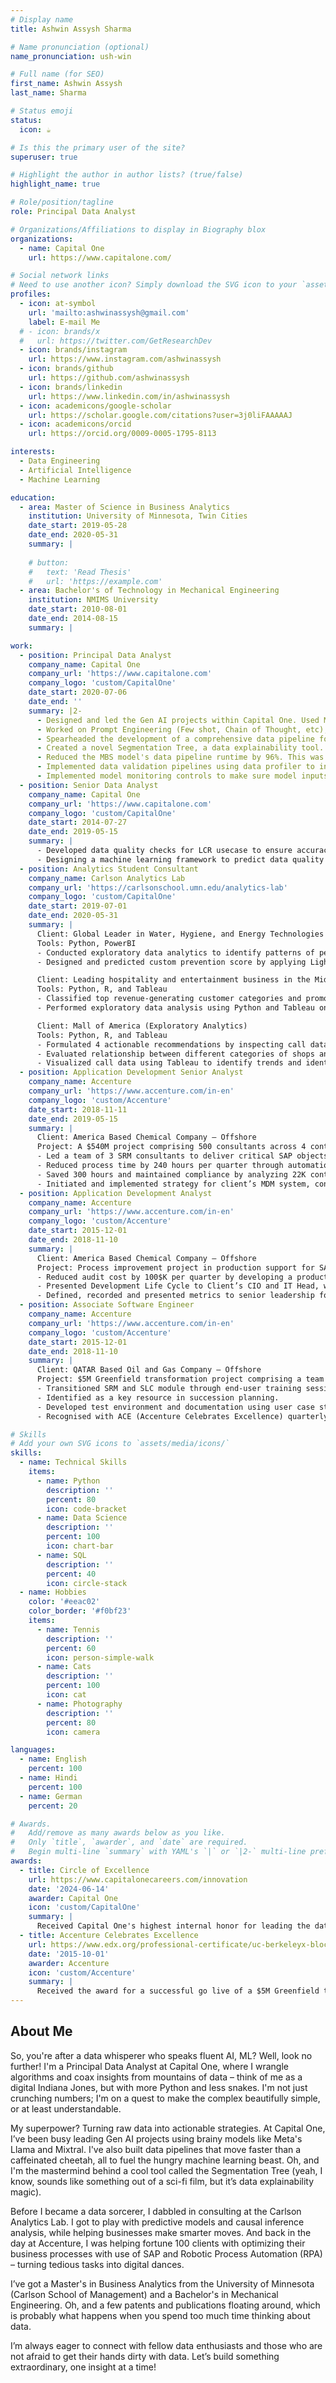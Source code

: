 ```yaml
---
# Display name
title: Ashwin Assysh Sharma

# Name pronunciation (optional)
name_pronunciation: ush-win

# Full name (for SEO)
first_name: Ashwin Assysh
last_name: Sharma

# Status emoji
status:
  icon: ☕️

# Is this the primary user of the site?
superuser: true

# Highlight the author in author lists? (true/false)
highlight_name: true

# Role/position/tagline
role: Principal Data Analyst

# Organizations/Affiliations to display in Biography blox
organizations:
  - name: Capital One
    url: https://www.capitalone.com/

# Social network links
# Need to use another icon? Simply download the SVG icon to your `assets/media/icons/` folder.
profiles:
  - icon: at-symbol
    url: 'mailto:ashwinassysh@gmail.com'
    label: E-mail Me
  # - icon: brands/x
  #   url: https://twitter.com/GetResearchDev
  - icon: brands/instagram
    url: https://www.instagram.com/ashwinassysh
  - icon: brands/github
    url: https://github.com/ashwinassysh
  - icon: brands/linkedin
    url: https://www.linkedin.com/in/ashwinassysh
  - icon: academicons/google-scholar
    url: https://scholar.google.com/citations?user=3j0liFAAAAAJ
  - icon: academicons/orcid
    url: https://orcid.org/0009-0005-1795-8113

interests:
  - Data Engineering
  - Artificial Intelligence
  - Machine Learning

education:
  - area: Master of Science in Business Analytics
    institution: University of Minnesota, Twin Cities
    date_start: 2019-05-28
    date_end: 2020-05-31
    summary: |
      
    # button:
    #   text: 'Read Thesis'
    #   url: 'https://example.com'
  - area: Bachelor's of Technology in Mechanical Engineering 
    institution: NMIMS University
    date_start: 2010-08-01
    date_end: 2014-08-15
    summary: |

work:
  - position: Principal Data Analyst
    company_name: Capital One
    company_url: 'https://www.capitalone.com'
    company_logo: 'custom/CapitalOne'
    date_start: 2020-07-06
    date_end: ''
    summary: |2-
      - Designed and led the Gen AI projects within Capital One. Used Meta'sLlama and Mixtral model to enhance the operational efficiency of internal processes.
      - Worked on Prompt Engineering (Few shot, Chain of Thought, etc), Agentic workflows for Meta's Llama and Mixtral model.
      - Spearheaded the development of a comprehensive data pipeline for an MBS deep learning model using PySpark, Python, and Polars. Successfully extracted and processed terabytes of data from external vendors,implementing intricate business logic to support model training, scoring, and ongoing monitoring.
      - Created a novel Segmentation Tree, a data explainability tool. Presented the tool at Capital One's Modeling and Analytics Conference (MAC) and DataWeek, being among the 20% accepted from 500+ submissions company-wide.
      - Reduced the MBS model's data pipeline runtime by 96%. This was achieved by code and process optimization.
      - Implemented data validation pipelines using data profiler to increase consumer confidence for the data.
      - Implemented model monitoring controls to make sure model inputs and outputs meet all the audit and compliance requirements.
  - position: Senior Data Analyst
    company_name: Capital One
    company_url: 'https://www.capitalone.com'
    company_logo: 'custom/CapitalOne'
    date_start: 2014-07-27
    date_end: 2019-05-15
    summary: |
      - Developed data quality checks for LCR usecase to ensure accuracy and consistency of data using SQL and Python.
      - Designing a machine learning framework to predict data quality issues for High priority usecases.
  - position: Analytics Student Consultant
    company_name: Carlson Analytics Lab
    company_url: 'https://carlsonschool.umn.edu/analytics-lab'
    company_logo: 'custom/CapitalOne'
    date_start: 2019-07-01
    date_end: 2020-05-31
    summary: |
      Client: Global Leader in Water, Hygiene, and Energy Technologies & Services(Pest activity risk score prediction)
      Tools: Python, PowerBI
      - Conducted exploratory data analytics to identify patterns of pest activity observed during service visits across locations.
      - Designed and predicted custom prevention score by applying LightGBM predictive model to identify key changes to be made at a facility by thecustomer, leading to higher customer retention.

      Client: Leading hospitality and entertainment business in the Midwest (Cohort classification and causal inference analysis)
      Tools: Python, R, and Tableau
      - Classified top revenue-generating customer categories and promotions to drive trip decisions by leveraging techniques such as regression discontinuity and propensity score matching.
      - Performed exploratory data analysis using Python and Tableau on 3 years of promotional data.

      Client: Mall of America (Exploratory Analytics)
      Tools: Python, R, and Tableau
      - Formulated 4 actionable recommendations by inspecting call data tooptimize its workforce allocation.
      - Evaluated relationship between different categories of shops and the call types and identified 3+ recommendations.
      - Visualized call data using Tableau to identify trends and identified 10+ insights.
  - position: Application Development Senior Analyst
    company_name: Accenture
    company_url: 'https://www.accenture.com/in-en'
    company_logo: 'custom/Accenture'
    date_start: 2018-11-11
    date_end: 2019-05-15
    summary: |
      Client: America Based Chemical Company – Offshore
      Project: A $540M project comprising 500 consultants across 4 continents. Assisted client in transforming their IT landscape, after a $130B merger, for spin-off into three companies.
      - Led a team of 3 SRM consultants to deliver critical SAP objects and configurations; acting as an intermediary between client’s business team and internal development teams.
      - Reduced process time by 240 hours per quarter through automation of processes involved in importing vendor catalogues into MDM through Accenture proprietary RPA (Robotic Process Automation) tool.
      - Saved 300 hours and maintained compliance by analyzing 22K contracts using python and advanced excel.
      - Initiated and implemented strategy for client’s MDM system, contributing tothe client achieving savings target during the Spin-Off.
  - position: Application Development Analyst
    company_name: Accenture
    company_url: 'https://www.accenture.com/in-en'
    company_logo: 'custom/Accenture'
    date_start: 2015-12-01
    date_end: 2018-11-10
    summary: |
      Client: America Based Chemical Company – Offshore
      Project: Process improvement project in production support for SAP modulesby analyzing the incidents that were converted into change requests. ‘Follow the sun’ delivery model was adopted by 80 consultants.
      - Reduced audit cost by 100$K per quarter by developing a product pricechange tracker to help client sourcing team and auditors.
      - Presented Development Life Cycle to Client’s CIO and IT Head, which wasappreciated by Project Manager.
      - Defined, recorded and presented metrics to senior leadership for optimizingmonthly project plan focused on team productivity.
  - position: Associate Software Engineer
    company_name: Accenture
    company_url: 'https://www.accenture.com/in-en'
    company_logo: 'custom/Accenture'
    date_start: 2015-12-01
    date_end: 2018-11-10
    summary: |
      Client: QATAR Based Oil and Gas Company – Offshore
      Project: $5M Greenfield transformation project comprising a team of 40consultants from 4 countries. Partnered with the client in migrating it's IT infrastructure from Oracle to SAP in 10 months.
      - Transitioned SRM and SLC module through end-user training sessions,resulting in milestone sign-off to go-live in production.
      - Identified as a key resource in succession planning.
      - Developed test environment and documentation using user case stories andrequirements.
      - Recognised with ACE (Accenture Celebrates Excellence) quarterly award.

# Skills
# Add your own SVG icons to `assets/media/icons/`
skills:
  - name: Technical Skills
    items:
      - name: Python
        description: ''
        percent: 80
        icon: code-bracket
      - name: Data Science
        description: ''
        percent: 100
        icon: chart-bar
      - name: SQL
        description: ''
        percent: 40
        icon: circle-stack
  - name: Hobbies
    color: '#eeac02'
    color_border: '#f0bf23'
    items:
      - name: Tennis
        description: ''
        percent: 60
        icon: person-simple-walk
      - name: Cats
        description: ''
        percent: 100
        icon: cat
      - name: Photography
        description: ''
        percent: 80
        icon: camera

languages:
  - name: English
    percent: 100
  - name: Hindi
    percent: 100
  - name: German
    percent: 20

# Awards.
#   Add/remove as many awards below as you like.
#   Only `title`, `awarder`, and `date` are required.
#   Begin multi-line `summary` with YAML's `|` or `|2-` multi-line prefix and indent 2 spaces below.
awards:
  - title: Circle of Excellence
    url: https://www.capitalonecareers.com/innovation
    date: '2024-06-14'
    awarder: Capital One
    icon: 'custom/CapitalOne'
    summary: |
      Received Capital One's highest internal honor for leading the data pipeline work for MBS model. As Capital One’s first high-risk rating deep-learning model, it brings significant new capabilities to how we manage risk in our portfolio.
  - title: Accenture Celebrates Excellence
    url: https://www.edx.org/professional-certificate/uc-berkeleyx-blockchain-fundamentals
    date: '2015-10-01'
    awarder: Accenture
    icon: 'custom/Accenture'
    summary: |
      Received the award for a successful go live of a $5M Greenfield transformation project comprising a team of 40 consultants from 4 countries. Partnered with the client in migrating it's IT infrastructure from Oracle to SAP in 10 months.
---
```


## About Me

So, you're after a data whisperer who speaks fluent AI, ML? Well, look no further! I'm a Principal Data Analyst at Capital One, where I wrangle algorithms and coax insights from mountains of data – think of me as a digital Indiana Jones, but with more Python and less snakes. I'm not just crunching numbers; I'm on a quest to make the complex beautifully simple, or at least understandable.

My superpower? Turning raw data into actionable strategies. At Capital One, I’ve been busy leading Gen AI projects using brainy models like Meta's Llama and Mixtral. I've also built data pipelines that move faster than a caffeinated cheetah, all to fuel the hungry machine learning beast. Oh, and I'm the mastermind behind a cool tool called the Segmentation Tree (yeah, I know, sounds like something out of a sci-fi film, but it’s data explainability magic).

Before I became a data sorcerer, I dabbled in consulting at the Carlson Analytics Lab. I got to play with predictive models and causal inference analysis, while helping businesses make smarter moves. And back in the day at Accenture, I was helping fortune 100 clients with optimizing their business processes with use of SAP and Robotic Process Automation (RPA) – turning tedious tasks into digital dances.

I’ve got a Master's in Business Analytics from the University of Minnesota (Carlson School of Management) and a Bachelor's in Mechanical Engineering. Oh, and a few patents and publications floating around, which is probably what happens when you spend too much time thinking about data.

I’m always eager to connect with fellow data enthusiasts and those who are not afraid to get their hands dirty with data. Let’s build something extraordinary, one insight at a time!
